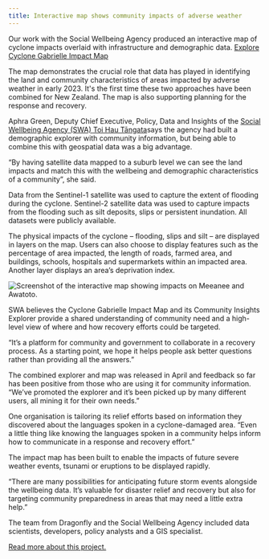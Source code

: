 ```yaml
---
title: Interactive map shows community impacts of adverse weather
---
```


Our work with the Social Wellbeing Agency produced an interactive map of cyclone impacts overlaid with infrastructure and demographic data.
[Explore Cyclone Gabrielle Impact Map](https://swa-impactmap.dragonfly.co.nz/)

<!--more-->

The map demonstrates the crucial role that data has played in identifying the land and community characteristics of areas impacted by adverse weather in early 2023. It's the first time these two approaches have been combined for New Zealand. The map is also supporting planning for the response and recovery.

Aphra Green, Deputy Chief Executive, Policy, Data and Insights of the [Social Wellbeing Agency (SWA) Toi Hau Tāngata](https://swa.govt.nz/about/about-the-social-wellbeing-agency/)says the agency had built a demographic explorer with community information, but being able to combine this with geospatial data was a big advantage.

“By having satellite data mapped to a suburb level we can see the land impacts and match this with the wellbeing and demographic characteristics of a community”, she said.

Data from the Sentinel-1 satellite was used to capture the extent of flooding during the cyclone. Sentinel-2 satellite data was used to capture impacts from the flooding such as silt deposits, slips or persistent inundation. All datasets were publicly available.

The physical impacts of the cyclone ­– flooding, slips and silt – are displayed in layers on the map. Users can also choose to display features such as the percentage of area impacted, the length of roads, farmed area, and buildings, schools, hospitals and supermarkets within an impacted area. Another layer displays an area’s deprivation index.

![Screenshot of the interactive map showing impacts on Meeanee and Awatoto.](/news/2023-05-02-cyclone-gabrielle-impact-map/impact-map.jpg)

SWA believes the Cyclone Gabrielle Impact Map and its Community Insights Explorer provide a shared understanding of community need and a high-level view of where and how recovery efforts could be targeted.

“It’s a platform for community and government to collaborate in a recovery process. As a starting point, we hope it helps people ask better questions rather than providing all the answers.”

The combined explorer and map was released in April and feedback so far has been positive from those who are using it for community information.
“We’ve promoted the explorer and it’s been picked up by many different users, all mining it for their own needs.”

One organisation is tailoring its relief efforts based on information they discovered about the languages spoken in a cyclone-damaged area.
“Even a little thing like knowing the languages spoken in a community helps inform how to communicate in a response and recovery effort.”

The impact map has been built to enable the impacts of future severe weather events, tsunami or eruptions to be displayed rapidly.

“There are many possibilities for anticipating future storm events alongside the wellbeing data. It’s valuable for disaster relief and recovery but also for targeting community preparedness in areas that may need a little extra help.”

The team from Dragonfly and the Social Wellbeing Agency included data scientists, developers, policy analysts and a GIS specialist.

[Read more about this project.](work/cyclone-impact-map.html)
